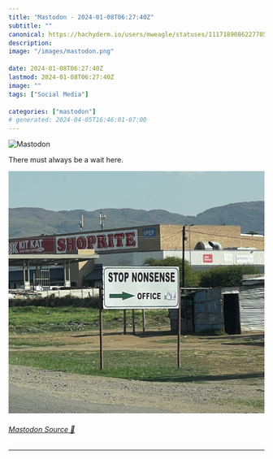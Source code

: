 ```yaml
---
title: "Mastodon - 2024-01-08T06:27:40Z"
subtitle: ""
canonical: https://hachyderm.io/users/mweagle/statuses/111718908622770574
description:
image: "/images/mastodon.png"

date: 2024-01-08T06:27:40Z
lastmod: 2024-01-08T06:27:40Z
image: ""
tags: ["Social Media"]

categories: ["mastodon"]
# generated: 2024-04-05T16:46:01-07:00
---
```

![Mastodon](/images/mastodon.png)

<p>There must always be a wait here.</p>

![A business road sign that reads: “Stop Nonsense” and an arrow pointing to the office. ](66317e25166e881a.jpeg)

###### [Mastodon Source 🐘](https://hachyderm.io/@mweagle/111718908622770574)

___
